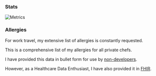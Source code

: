 <!-- [![Style](https://user-images.githubusercontent.com/22425467/185957422-5d14f462-1155-45b4-8a15-547beefe4e44.gif#gh-light-mode-only)](https://github.com/settings/appearance#gh-light-mode-only) -->

<!-- ### My Work -->

<!-- ##### Caldera -->

<!-- ##### DexCare -->

<!-- --- -->

### Stats

![Metrics](https://metrics.lecoq.io/ChandlerFerry?template=classic&lines=1&base=header%2C%20activity%2C%20community%2C%20repositories%2C%20metadata&base.indepth=false&base.hireable=false&base.skip=false&lines=false&lines.sections=base&lines.repositories.limit=4&lines.history.limit=1&config.timezone=America%2FLos_Angeles)

### Allergies

For work travel, my extensive list of allergies is constantly requested.

This is a comprehensive list of my allergies for all private chefs.

I have provided this data in bullet form for use by [non-developers](./Allergies.md). 

However, as a Healthcare Data Enthusiast, I have also provided it in [FHIR](./allergies.json).
